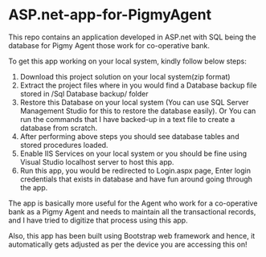 # ASP.net-app-for-PigmyAgent
This repo contains an application developed in ASP.net with SQL being the database for Pigmy Agent those work for co-operative bank. 

To get this app working on your local system, kindly follow below steps:
1. Download this project solution on your local system(zip format)
2. Extract the project files where in you would find a Database backup file stored in /Sql Database backup/ folder
3. Restore this Database on your local system (You can use SQL Server Management Studio for this to restore the database easily). Or You can run the commands that I have backed-up in a text file to create a database from scratch.
4. After performing above steps you should see database tables and stored procedures loaded.
5. Enable IIS Services on your local system or you should be fine using Visual Studio localhost server to host this app.
6. Run this app, you would be redirected to Login.aspx page, Enter login credentials that exists in database and have fun around going through the app.

The app is basically more useful for the Agent who work for a co-operative bank as a Pigmy Agent and needs to maintain all the transactional records, and I have tried to digitize that process using this app.

Also, this app has been built using Bootstrap web framework and hence, it automatically gets adjusted as per the device you are accessing this on!
